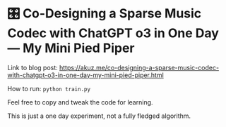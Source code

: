 # 🎛️ Co-Designing a Sparse Music Codec with ChatGPT o3 in One Day — My Mini Pied Piper

Link to blog post: https://akuz.me/co-designing-a-sparse-music-codec-with-chatgpt-o3-in-one-day-my-mini-pied-piper.html

How to run: `python train.py`

Feel free to copy and tweak the code for learning.

This is just a one day experiment, not a fully fledged algorithm.
